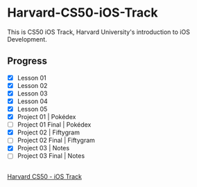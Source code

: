 # Harvard-CS50-iOS-Track
This is CS50 iOS Track, Harvard University's introduction to iOS Development.

## Progress

- [x] Lesson 01        
- [x] Lesson 02 
- [x] Lesson 03 
- [x] Lesson 04 
- [x] Lesson 05 
- [x] Project 01 | Pokédex 
- [ ] Project 01 Final | Pokédex 
- [x] Project 02 | Fiftygram 
- [ ] Project 02 Final | Fiftygram 
- [x] Project 03 | Notes
- [ ] Project 03 Final | Notes

##
[Harvard CS50 - iOS Track](https://cs50.harvard.edu/x/2020/tracks/mobile/ios/)
